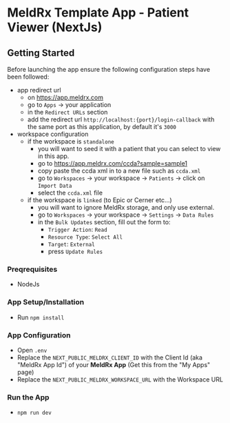 # MeldRx Template App - Patient Viewer (NextJs)

## Getting Started
Before launching the app ensure the following configuration steps have been followed:
- app redirect url
    - on https://app.meldrx.com
    - go to `Apps` -> your application
    - in the `Redirect URLs` section
    - add the redirect url `http://localhost:{port}/login-callback` with the same port as this application, by default it's `3000`
- workspace configuration
    - if the workspace is `standalone`
        - you will want to seed it with a patient that you can select to view in this app.
        - go to https://app.meldrx.com/ccda?sample=sample1
        - copy paste the ccda xml in to a new file such as `ccda.xml`
        - go to `Workspaces` -> your workspace -> `Patients` -> click on `Import Data`
        - select the `ccda.xml` file
    - if the workspace is `linked` (to Epic or Cerner etc...)
        - you will want to ignore MeldRx storage, and only use external.
        - go to `Workspaces` -> your workspace -> `Settings` -> `Data Rules`
        - in the `Bulk Updates` section, fill out the form to:
            - `Trigger Action`: `Read`
            - `Resource Type`: `Select All`
            - `Target`: `External`
            - press `Update Rules`


### Preqrequisites
- NodeJs

### App Setup/Installation
- Run `npm install`

### App Configuration
- Open `.env`
- Replace the `NEXT_PUBLIC_MELDRX_CLIENT_ID` with the Client Id (aka "MeldRx App Id") of your **MeldRx App** (Get this from the "My Apps" page)
- Replace the `NEXT_PUBLIC_MELDRX_WORKSPACE_URL` with the Workspace URL

### Run the App
- `npm run dev`
